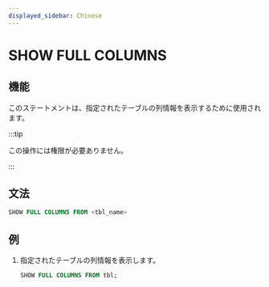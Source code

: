 ```yaml
---
displayed_sidebar: Chinese
---
```


# SHOW FULL COLUMNS

## 機能

このステートメントは、指定されたテーブルの列情報を表示するために使用されます。

:::tip

この操作には権限が必要ありません。

:::

## 文法

```sql
SHOW FULL COLUMNS FROM <tbl_name>
```

## 例

1. 指定されたテーブルの列情報を表示します。

    ```sql
    SHOW FULL COLUMNS FROM tbl;
    ```
